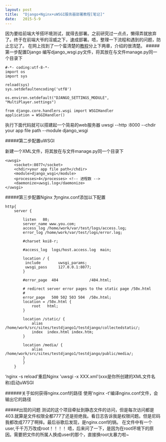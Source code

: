 ```yaml
---
layout: post
title:  "Django+Nginx+uWSGI服务器部署教程[笔记]" 
date:   2015-5-9
---
```

因为要给前端大爷搭环境测试，就得去部署。之前研究过一点点，懒得弄就放弃了。终于在前端大爷的淫威之下，速成部署。唔，整理一下流程和遇到的问题，防止忘记了。
在网上找到了一个蛮清楚的[教程](http://django-china.cn/topic/101/)分上下两章，介绍的很清楚。
#####第一步配置Django
编写django_wsgi.py文件，将其放在与文件manage.py同一个目录下

	#-*- coding:utf-8-*-
	import os
	import sys

	reload(sys)
	sys.setdefaultencoding('utf8')

	os.environ.setdefault("DJANGO_SETTINGS_MODULE", "MultiPlayer.settings")

	from django.core.handlers.wsgi import WSGIHandler
	application = WSGIHandler()

执行下面代码就可以搭建起一个简易的web服务器
uwsgi --http :8000 --chdir your app file path --module django_wsgi

#####第二步配置uWSGI

新建一个XML文件，将其放在与文件manage.py同一个目录下

	<uwsgi>
	    <socket>:8077</socket>
	    <chdir>your app file path</chdir>
	    <module>django_wsgi</module>
	    <processes>4</processes> <!-- 进程数 --> 
	    <daemonize>uwsgi.log</daemonize>
	</uwsgi>
#####第三步配置Nginx
为nginx.conf添加以下配置

	http{
		server {

			listen   80;
			server_name www.you.com;
			access_log /home/work/var/test/logs/access.log;
			error_log /home/work/var/test/logs/error.log;

			#charset koi8-r;

			#access_log  logs/host.access.log  main;

			location / {
			 include        uwsgi_params;
			 uwsgi_pass     127.0.0.1:8077;
			}

			#error_page  404              /404.html;

			# redirect server error pages to the static page /50x.html
			#
			error_page   500 502 503 504  /50x.html;
			location = /50x.html {
			    root   html;
			}

			location /static/ {
			    alias  /home/work/src/sites/testdjango1/testdjango/collectedstatic/;
			    index  index.html index.htm;
			}

			location /media/ {
			    alias  /home/work/src/sites/testdjango1/testdjango/public/media/;
			}
		    }
		}

‘nginx -s  reload’重启Nginx
'uwsgi -x XXX.xml'(xxx是你所创建的XML文件名称)启动uWSGI

######关于如何获得nginx.conf的路径
使用'nginx -t'编译nginx.conf文件，会输出它的路径

#####出现的问题
测试的这个项目牵扯到静态文件的访问，但是每次访问都是403.就算是文件权限全都777了还是拒绝我。看日志告诉我是权限问题。但是尼码我都改成777了啊摔。最后谷歌后发现，是nginx.conf的锅。
在文件中有一个user,千千万万改成root！！！！
唔，后来问了一下，是因为在root环境下的原因。需要把文件的所属人换成user的那个，直接换root太暴力啦~

